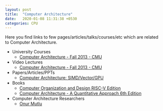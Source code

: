 ```yaml
---
layout: post
title:  "Computer Architecture"
date:   2020-01-08 11:31:38 +0530
categories: CPU
---
```


Here you find links to few pages/articles/talks/courses/etc which are related to Computer Architecture.

* University Courses
  * [Computer Architecture - Fall 2013 - CMU][1]
* Video Lectures
  * [Computer Architecture - Fall 2013 - CMU][2]
* Papers/Articles/PPTs
  * [Computer Architecture: SIMD/Vector/GPU][3]
* Books
  * [Computer Organization and Design RISC-V Edition][4]
  * [Computer Architecture - A Quantitative Approach 6th Edition][5]
* Computer Architecture Researchers
  * [Onur Mutlu][6]

[1]: https://www.archive.ece.cmu.edu/~ece740/f13/doku.php
[2]: https://www.youtube.com/playlist?list=PL5PHm2jkkXmidJOd59REog9jDnPDTG6IJ
[3]: https://www.archive.ece.cmu.edu/~ece740/f13/lib/exe/fetch.php?media=seth-740-fall13-module5.1-simd-vector-gpu.pdf
[4]: https://www.elsevier.com/books/computer-organization-and-design-risc-v-edition/patterson/978-0-12-812275-4
[5]: https://www.elsevier.com/books/computer-architecture/hennessy/978-0-12-811905-1
[6]: https://users.ece.cmu.edu/~omutlu/
